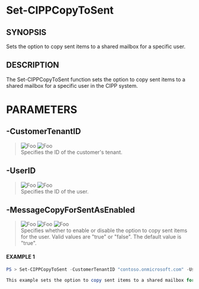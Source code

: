 # Set-CIPPCopyToSent
## SYNOPSIS
Sets the option to copy sent items to a shared mailbox for a specific user.
## DESCRIPTION
The Set-CIPPCopyToSent function sets the option to copy sent items to a shared mailbox for a specific user in the CIPP system.
# PARAMETERS

## **-CustomerTenantID**
> ![Foo](https://img.shields.io/badge/Type-String-Blue?) ![Foo](https://img.shields.io/badge/Mandatory-TRUE-Red?) \
Specifies the ID of the customer's tenant.

  ## **-UserID**
> ![Foo](https://img.shields.io/badge/Type-String-Blue?) ![Foo](https://img.shields.io/badge/Mandatory-TRUE-Red?) \
Specifies the ID of the user.

  ## **-MessageCopyForSentAsEnabled**
> ![Foo](https://img.shields.io/badge/Type-String-Blue?) ![Foo](https://img.shields.io/badge/Mandatory-FALSE-Green?) ![Foo](https://img.shields.io/badge/DefaultValue-true-Blue?color=5547a8)\
Specifies whether to enable or disable the option to copy sent items for the user. Valid values are "true" or "false". The default value is "true".

 #### EXAMPLE 1
```powershell
PS > Set-CIPPCopyToSent -CustomerTenantID "contoso.onmicrosoft.com" -UserID "john.doe@domain.com" -MessageCopyForSentAsEnabled "true"

This example sets the option to copy sent items to a shared mailbox for the user "john.doe@domain.com" in the customer's tenant with ID "contoso.onmicrosoft.com".
```

